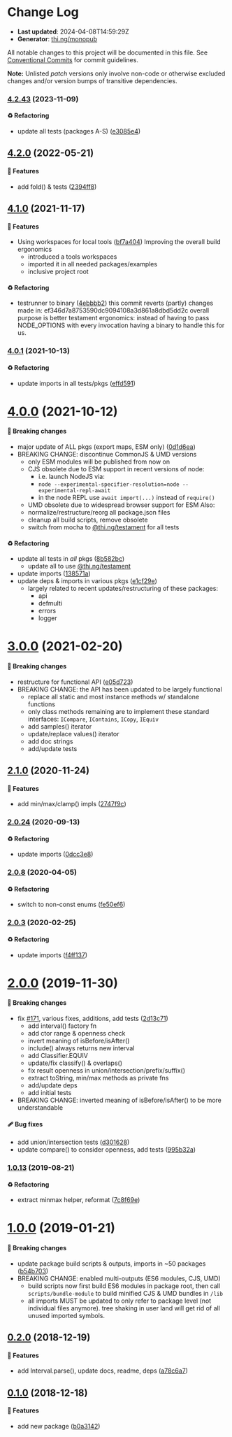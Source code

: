 # Change Log

- **Last updated**: 2024-04-08T14:59:29Z
- **Generator**: [thi.ng/monopub](https://thi.ng/monopub)

All notable changes to this project will be documented in this file.
See [Conventional Commits](https://conventionalcommits.org/) for commit guidelines.

**Note:** Unlisted _patch_ versions only involve non-code or otherwise excluded changes
and/or version bumps of transitive dependencies.

### [4.2.43](https://github.com/thi-ng/umbrella/tree/@thi.ng/intervals@4.2.43) (2023-11-09)

#### ♻️ Refactoring

- update all tests (packages A-S) ([e3085e4](https://github.com/thi-ng/umbrella/commit/e3085e4))

## [4.2.0](https://github.com/thi-ng/umbrella/tree/@thi.ng/intervals@4.2.0) (2022-05-21)

#### 🚀 Features

- add fold() & tests ([2394ff8](https://github.com/thi-ng/umbrella/commit/2394ff8))

## [4.1.0](https://github.com/thi-ng/umbrella/tree/@thi.ng/intervals@4.1.0) (2021-11-17)

#### 🚀 Features

- Using workspaces for local tools ([bf7a404](https://github.com/thi-ng/umbrella/commit/bf7a404))
  Improving the overall build ergonomics
  - introduced a tools workspaces
  - imported it in all needed packages/examples
  - inclusive project root

#### ♻️ Refactoring

- testrunner to binary ([4ebbbb2](https://github.com/thi-ng/umbrella/commit/4ebbbb2))
  this commit reverts (partly) changes made in:
  ef346d7a8753590dc9094108a3d861a8dbd5dd2c
  overall purpose is better testament ergonomics:
  instead of having to pass NODE_OPTIONS with every invocation
  having a binary to handle this for us.

### [4.0.1](https://github.com/thi-ng/umbrella/tree/@thi.ng/intervals@4.0.1) (2021-10-13)

#### ♻️ Refactoring

- update imports in all tests/pkgs ([effd591](https://github.com/thi-ng/umbrella/commit/effd591))

# [4.0.0](https://github.com/thi-ng/umbrella/tree/@thi.ng/intervals@4.0.0) (2021-10-12)

#### 🛑 Breaking changes

- major update of ALL pkgs (export maps, ESM only) ([0d1d6ea](https://github.com/thi-ng/umbrella/commit/0d1d6ea))
- BREAKING CHANGE: discontinue CommonJS & UMD versions
  - only ESM modules will be published from now on
  - CJS obsolete due to ESM support in recent versions of node:
    - i.e. launch NodeJS via:
    - `node --experimental-specifier-resolution=node --experimental-repl-await`
    - in the node REPL use `await import(...)` instead of `require()`
  - UMD obsolete due to widespread browser support for ESM
  Also:
  - normalize/restructure/reorg all package.json files
  - cleanup all build scripts, remove obsolete
  - switch from mocha to [@thi.ng/testament](https://github.com/thi-ng/umbrella/tree/main/packages/testament) for all tests

#### ♻️ Refactoring

- update all tests in _all_ pkgs ([8b582bc](https://github.com/thi-ng/umbrella/commit/8b582bc))
  - update all to use [@thi.ng/testament](https://github.com/thi-ng/umbrella/tree/main/packages/testament)
- update imports ([138571a](https://github.com/thi-ng/umbrella/commit/138571a))
- update deps & imports in various pkgs ([e1cf29e](https://github.com/thi-ng/umbrella/commit/e1cf29e))
  - largely related to recent updates/restructuring of these packages:
    - api
    - defmulti
    - errors
    - logger

# [3.0.0](https://github.com/thi-ng/umbrella/tree/@thi.ng/intervals@3.0.0) (2021-02-20)

#### 🛑 Breaking changes

- restructure for functional API ([e05d723](https://github.com/thi-ng/umbrella/commit/e05d723))
- BREAKING CHANGE: the API has been updated to be largely functional
  - replace all static and most instance methods w/ standalone functions
  - only class methods remaining are to implement these standard interfaces:
    `ICompare`, `IContains`, `ICopy`, `IEquiv`
  - add samples() iterator
  - update/replace values() iterator
  - add doc strings
  - add/update tests

## [2.1.0](https://github.com/thi-ng/umbrella/tree/@thi.ng/intervals@2.1.0) (2020-11-24)

#### 🚀 Features

- add min/max/clamp() impls ([2747f9c](https://github.com/thi-ng/umbrella/commit/2747f9c))

### [2.0.24](https://github.com/thi-ng/umbrella/tree/@thi.ng/intervals@2.0.24) (2020-09-13)

#### ♻️ Refactoring

- update imports ([0dcc3e8](https://github.com/thi-ng/umbrella/commit/0dcc3e8))

### [2.0.8](https://github.com/thi-ng/umbrella/tree/@thi.ng/intervals@2.0.8) (2020-04-05)

#### ♻️ Refactoring

- switch to non-const enums ([fe50ef6](https://github.com/thi-ng/umbrella/commit/fe50ef6))

### [2.0.3](https://github.com/thi-ng/umbrella/tree/@thi.ng/intervals@2.0.3) (2020-02-25)

#### ♻️ Refactoring

- update imports ([f4ff137](https://github.com/thi-ng/umbrella/commit/f4ff137))

# [2.0.0](https://github.com/thi-ng/umbrella/tree/@thi.ng/intervals@2.0.0) (2019-11-30)

#### 🛑 Breaking changes

- fix [#171](https://github.com/thi-ng/umbrella/issues/171), various fixes, additions, add tests ([2d13c71](https://github.com/thi-ng/umbrella/commit/2d13c71))
  - add interval() factory fn
  - add ctor range & openness check
  - invert meaning of isBefore/isAfter()
  - include() always returns new interval
  - add Classifier.EQUIV
  - update/fix classify() & overlaps()
  - fix result openness in union/intersection/prefix/suffix()
  - extract toString, min/max methods as private fns
  - add/update deps
  - add initial tests
- BREAKING CHANGE: inverted meaning of isBefore/isAfter() to be
  more understandable

#### 🩹 Bug fixes

- add union/intersection tests ([d301628](https://github.com/thi-ng/umbrella/commit/d301628))
- update compare() to consider openness, add tests ([995b32a](https://github.com/thi-ng/umbrella/commit/995b32a))

### [1.0.13](https://github.com/thi-ng/umbrella/tree/@thi.ng/intervals@1.0.13) (2019-08-21)

#### ♻️ Refactoring

- extract minmax helper, reformat ([7c8f69e](https://github.com/thi-ng/umbrella/commit/7c8f69e))

# [1.0.0](https://github.com/thi-ng/umbrella/tree/@thi.ng/intervals@1.0.0) (2019-01-21)

#### 🛑 Breaking changes

- update package build scripts & outputs, imports in ~50 packages ([b54b703](https://github.com/thi-ng/umbrella/commit/b54b703))
- BREAKING CHANGE: enabled multi-outputs (ES6 modules, CJS, UMD)
  - build scripts now first build ES6 modules in package root, then call
    `scripts/bundle-module` to build minified CJS & UMD bundles in `/lib`
  - all imports MUST be updated to only refer to package level
    (not individual files anymore). tree shaking in user land will get rid of
    all unused imported symbols.

## [0.2.0](https://github.com/thi-ng/umbrella/tree/@thi.ng/intervals@0.2.0) (2018-12-19)

#### 🚀 Features

- add Interval.parse(), update docs, readme, deps ([a78c6a7](https://github.com/thi-ng/umbrella/commit/a78c6a7))

## [0.1.0](https://github.com/thi-ng/umbrella/tree/@thi.ng/intervals@0.1.0) (2018-12-18)

#### 🚀 Features

- add new package ([b0a3142](https://github.com/thi-ng/umbrella/commit/b0a3142))
